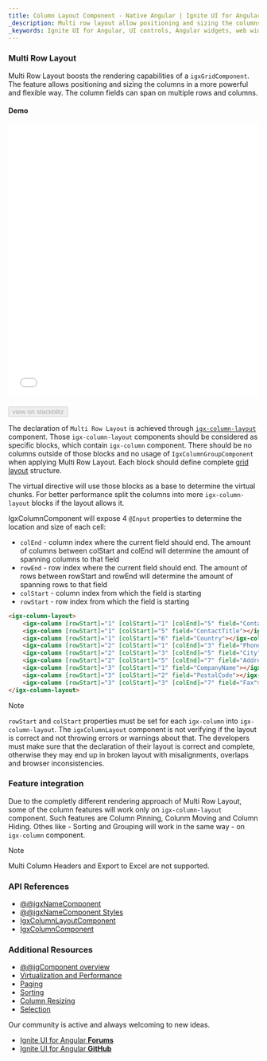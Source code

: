 ```yaml
---
title: Column Layout Component - Native Angular | Ignite UI for Angular
_description: Multi row layout allow positioning and sizing the columns in a more powerful and flexible way. Every single column layout is a representation of a complete grid layout which consists of column fields.
_keywords: Ignite UI for Angular, UI controls, Angular widgets, web widgets, UI widgets, Angular, Native Angular Components Suite, Native Angular Controls, Native Angular Components Library, Angular Grid, Angular Table, Angular Data Grid component, Angular Data Table component, Angular Data Grid control, Angular Data Table control, Angular Grid component, Angular Table component, Angular Grid control, Angular Table control, Angular High Performance Grid, Angular High Performance Data Table, Multi Row Layout, Angular Multi Row Layout, Angular Data Table Multi Row Layout, Grid Layout, Angular Grid Layout, Column Layout, ColumnLayout, igxColumnLayout
---
```


### Multi Row Layout

Multi Row Layout boosts the rendering capabilities of a `igxGridComponent`. The feature allows positioning and sizing the columns in a more powerful and flexible way. The column fields can span on multiple rows and columns.

#### Demo

<div class="sample-container loading" style="height:550px">
    <iframe id="grid-row-layout-iframe" src='{environment:demosBaseUrl}/grid/multi-row-layout' width="100%" height="100%" seamless frameBorder="0" onload="onSampleIframeContentLoaded(this);"></iframe>
</div>
<br/>
<div>
<button data-localize="stackblitz" disabled class="stackblitz-btn" data-iframe-id="grid-multi-row-layout-iframe" data-demos-base-url="{environment:demosBaseUrl}">view on stackblitz</button>
</div>

The declaration of `Multi Row Layout` is achieved through [`igx-column-layout`]({environment:angularApiUrl}/classes/igxcolumnlayoutcomponent.html) component. Those `igx-column-layout` components should be considered as specific blocks, which contain `igx-column` component. There should be no columns outside of those blocks and no usage of `IgxColumnGroupComponent` when applying Multi Row Layout. Each block should define complete [grid layout](https://www.w3.org/TR/css-grid-1/) structure.

 The virtual directive will use those blocks as a base to determine the virtual chunks. For better performance split the columns into more `igx-column-layout` blocks if the layout allows it.

IgxColumnComponent will expose 4 `@Input` properties to determine the location and size of each cell:
* `colEnd` - column index where the current field should end. The amount of columns between colStart and colEnd will determine the amount of spanning columns to that field
* `rowEnd` - row index where the current field should end. The amount of rows between rowStart and rowEnd will determine the amount of spanning rows to that field
* `colStart` - column index from which the field is starting
* `rowStart` - row index from which the field is starting

```html
<igx-column-layout>
	<igx-column [rowStart]="1" [colStart]="1" [colEnd]="5" field="ContactName"></igx-column>
	<igx-column [rowStart]="1" [colStart]="5" field="ContactTitle"></igx-column>
	<igx-column [rowStart]="1" [colStart]="6" field="Country"></igx-column>
	<igx-column [rowStart]="2" [colStart]="1" [colEnd]="3" field="Phone"></igx-column>
	<igx-column [rowStart]="2" [colStart]="3" [colEnd]="5" field="City"></igx-column>
	<igx-column [rowStart]="2" [colStart]="5" [colEnd]="7" field="Address"></igx-column>
	<igx-column [rowStart]="3" [colStart]="1" field="CompanyName"></igx-column>
	<igx-column [rowStart]="3" [colStart]="2" field="PostalCode"></igx-column>
	<igx-column [rowStart]="3" [colStart]="3" [colEnd]="7" field="Fax"></igx-column>
</igx-column-layout>
```

> [!Note]
> `rowStart` and `colStart` properties must be set for each `igx-column` into `igx-column-layout`. The `igxColumnLayout` component is not verifying if the layout is correct and not throwing errors or warnings about that. The developers must make sure that the declaration of their layout is correct and complete, otherwise they may end up in broken layout with misalignments, overlaps and browser inconsistencies.

### Feature integration
Due to the completly different rendering approach of Multi Row Layout, some of the column features will work only on `igx-column-layout` component. Such features are Column Pinning, Colunm Moving and Column Hiding. Othes like - Sorting and Grouping will work in the same way - on `igx-column` component.
> [!Note]
> Multi Column Headers and Export to Excel are not supported.

### API References
<div class="divider--half"></div>

* [@@igxNameComponent]({environment:angularApiUrl}/classes/@@igTypeDoc.html)
* [@@igxNameComponent Styles]({environment:sassApiUrl}/index.html#function-igx-grid-theme)
* [IgxColumnLayoutComponent]({environment:angularApiUrl}/classes/igxcolumnlayoutcomponent.html)
* [IgxColumnComponent]({environment:angularApiUrl}/classes/igxcolumncomponent.html)
<div class="divider--half"></div>

### Additional Resources
<div class="divider--half"></div>

* [@@igComponent overview](@@igMainTopic.md)
* [Virtualization and Performance](virtualization.md)
* [Paging](paging.md)
* [Sorting](sorting.md)
* [Column Resizing](column_resizing.md)
* [Selection](selection.md)

<div class="divider--half"></div>
Our community is active and always welcoming to new ideas.

* [Ignite UI for Angular **Forums**](https://www.infragistics.com/community/forums/f/ignite-ui-for-angular)
* [Ignite UI for Angular **GitHub**](https://github.com/IgniteUI/igniteui-angular)